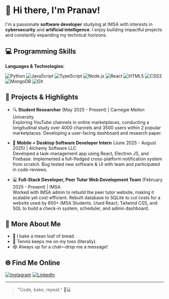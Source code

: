 # 👋 Hi there, I'm Pranav!

I'm a passionate **software developer** studying at IMSA with interests in **cybersecurity** and **artificial intelligence**. I enjoy building impactful projects and constantly expanding my technical horizons.

## 💻 Programming Skills

**Languages & Technologies:**

![Python](https://img.shields.io/badge/-Python-3776AB?style=flat-square&logo=python&logoColor=white)
![JavaScript](https://img.shields.io/badge/-JavaScript-F7DF1E?style=flat-square&logo=javascript&logoColor=black)
![TypeScript](https://img.shields.io/badge/-TypeScript-3178C6?style=flat-square&logo=typescript&logoColor=white)
![Node.js](https://img.shields.io/badge/-Node.js-339933?style=flat-square&logo=node.js&logoColor=white)
![React](https://img.shields.io/badge/-React-61DAFB?style=flat-square&logo=react&logoColor=black)
![HTML5](https://img.shields.io/badge/-HTML5-E34F26?style=flat-square&logo=html5&logoColor=white)
![CSS3](https://img.shields.io/badge/-CSS3-1572B6?style=flat-square&logo=css3&logoColor=white)
![MongoDB](https://img.shields.io/badge/-MongoDB-47A248?style=flat-square&logo=mongodb&logoColor=white)
![Git](https://img.shields.io/badge/-Git-F05032?style=flat-square&logo=git&logoColor=white)

## 🚀 Projects & Highlights

- 🔍 **Student Researcher** (May 2025 - Present) | Carnegie Mellon University  
  Exploring YouTube channels in online marketplaces, conducting a longitudinal study over 4000 channels and 3500 users within 2 popular marketplaces. Developing a user-facing dashboard and research paper.

- 💼 **Mobile + Desktop Software Developer Intern** (June 2025 - August 2025) | Alchemy Software LLC  
  Developed a task-management app using React, Electron JS, and Firebase. Implemented a full-fledged cross-platform notification system from scratch. Bug tested new software & UI with team and participated in code-reviews.

- 💻 **Full-Stack Developer, Peer Tutor Web Development Team** (February 2025 - Present) | IMSA  
  Worked with IMSA admin to rebuild the peer tutor website, making it scalable yet cost-efficient. Rebuilt database to SQLite to cut costs for a website used by 600+ IMSA Students. Used React, Tailwind CSS, and SQL to build a check-in system, scheduler, and admin dashboard.

## 🎾 More About Me

- 🥖 I bake a mean loaf of bread.
- 🎾 Tennis keeps me on my toes (literally).
- 😄 Always up for a chat—drop me a message!

## 🌐 Find Me Online

[![Instagram](https://img.shields.io/badge/-Instagram-E4405F?style=flat-square&logo=instagram&logoColor=white&link=https://www.instagram.com/pranoovv/)](https://www.instagram.com/pranoovv/)
[![LinkedIn](https://img.shields.io/badge/-LinkedIn-0077B5?style=flat-square&logo=linkedin&logoColor=white&link=https://www.linkedin.com/in/pranavgadde/)](https://www.linkedin.com/in/pranavgadde/)

---

> "Code, bake, repeat." 🍞💻
